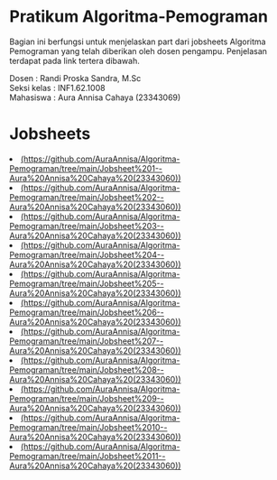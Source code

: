 # Pratikum Algoritma-Pemograman
Bagian ini berfungsi untuk menjelaskan part dari jobsheets Algoritma Pemograman yang telah diberikan oleh dosen pengampu. Penjelasan terdapat pada link tertera dibawah.

Dosen : Randi Proska Sandra, M.Sc<br>
Seksi kelas : INF1.62.1008<br>
Mahasiswa : Aura Annisa Cahaya (23343069)

# Jobsheets #
<list>
  <li><a href="Jobsheet 1 - Pengantar Algoritma dan Pemrograman">(https://github.com/AuraAnnisa/Algoritma-Pemograman/tree/main/Jobsheet%201--Aura%20Annisa%20Cahaya%20(23343060))
  <li><a href="Jobsheet 2 - Pemrograman Dasar C">(https://github.com/AuraAnnisa/Algoritma-Pemograman/tree/main/Jobsheet%202--Aura%20Annisa%20Cahaya%20(23343060))
  <li><a href="Jobsheet 3 - Variabel, Konstanta dan Tipe Data">(https://github.com/AuraAnnisa/Algoritma-Pemograman/tree/main/Jobsheet%203--Aura%20Annisa%20Cahaya%20(23343060))
  <li><a href="Jobsheet 4 - Operator">(https://github.com/AuraAnnisa/Algoritma-Pemograman/tree/main/Jobsheet%204--Aura%20Annisa%20Cahaya%20(23343060))
  <li><a href="Jobsheet 5 - Flow Control (Decision Making)">(https://github.com/AuraAnnisa/Algoritma-Pemograman/tree/main/Jobsheet%205--Aura%20Annisa%20Cahaya%20(23343060))
  <li><a href="Jobsheet 6 - Flow Control (Looping)">(https://github.com/AuraAnnisa/Algoritma-Pemograman/tree/main/Jobsheet%206--Aura%20Annisa%20Cahaya%20(23343060))
  <li><a href="Jobsheet 7 - Array">(https://github.com/AuraAnnisa/Algoritma-Pemograman/tree/main/Jobsheet%207--Aura%20Annisa%20Cahaya%20(23343060))
  <li><a href="Jobsheet 8 - Fungsi dan Prosedur">(https://github.com/AuraAnnisa/Algoritma-Pemograman/tree/main/Jobsheet%208--Aura%20Annisa%20Cahaya%20(23343060))
  <li><a href="Jobsheet 9 - Pointer">(https://github.com/AuraAnnisa/Algoritma-Pemograman/tree/main/Jobsheet%209--Aura%20Annisa%20Cahaya%20(23343060))
  <li><a href="Jobsheet 10 - Enumerasi dan Structure">(https://github.com/AuraAnnisa/Algoritma-Pemograman/tree/main/Jobsheet%2010--Aura%20Annisa%20Cahaya%20(23343060))
 <li><a href="Jobsheet 11 - File Handling in C">(https://github.com/AuraAnnisa/Algoritma-Pemograman/tree/main/Jobsheet%2011--Aura%20Annisa%20Cahaya%20(23343060))
</list>

